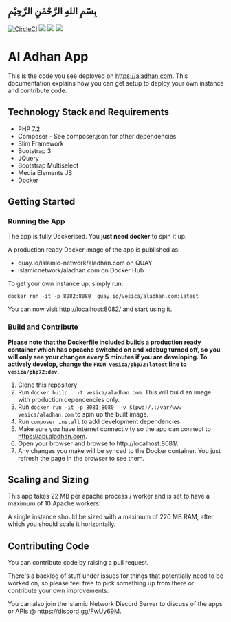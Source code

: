 ## بِسْمِ اللهِ الرَّحْمٰنِ الرَّحِيْمِ

[![CircleCI](https://circleci.com/gh/islamic-network/aladhan.com.svg?style=shield)](https://circleci.com/gh/islamic-network/aladhan.com)
[![](https://img.shields.io/docker/pulls/islamicnetwork/aladhan.com.svg)](https://cloud.docker.com/u/islamicnetwork/repository/docker/islamicnetwork/aladhan.com)
[![](https://img.shields.io/github/release/islamic-network/aladhan.com.svg)](https://github.com/islamic-network/aladhan.com/releases)
[![](https://img.shields.io/github/license/islamic-network/aladhan.com.svg)](https://github.com/islamic-network/aladhan.com/blob/master/LICENSE)

# Al Adhan App

This is the code you see deployed on https://aladhan.com. This documentation explains how you can get setup
to deploy your own instance and contribute code.

## Technology Stack and Requirements
* PHP 7.2
* Composer - See composer.json for other dependencies
* Slim Framework
* Bootstrap 3
* JQuery
* Bootstrap Multiselect
* Media Elements JS
* Docker

## Getting Started

### Running the App

The app is fully Dockerised. You **just need docker** to spin it up.

A production ready Docker image of the app is published as:

* quay.io/islamic-network/aladhan.com on QUAY
* islamicnetwork/aladhan.com on Docker Hub

To get your own instance up, simply run:

```
docker run -it -p 8082:8080  quay.io/vesica/aladhan.com:latest
``` 

You can now visit http://localhost:8082/ and start using it.

### Build and Contribute

**Please note that the Dockerfile included builds a production ready container which has opcache switched on and xdebug turned off, so you will only see your changes every 5 minutes if you are developing. To actively develop, change the ```FROM vesica/php72:latest``` line to ```vesica/php72:dev```.**

1. Clone this repository
2. Run ```docker build . -t vesica/aladhan.com```. This will build an image with production dependencies only.
3. Run ```docker run -it -p 8081:8080  -v $(pwd)/.:/var/www vesica/aladhan.com``` to spin up the built image.
3. Run ```composer install``` to add development dependencies.
6. Make sure you have internet connectivity so the app can connect to https://api.aladhan.com.
7. Open your browser and browse to http://localhost:8081/.
8. Any changes you make will be synced to the Docker container. You just refresh the page in the browser to see them.

## Scaling and Sizing

This app takes 22 MB per apache process / worker and is set to have a maximum of 10 Apache workers.

A single instance should be sized with a maximum of 220 MB RAM, after which you should scale it horizontally.

## Contributing Code

You can contribute code by raising a pull request.

There's a backlog of stuff under issues for things that potentially need to be worked on, so please feel free to pick something up from there or contribute your own improvements.

You can also join the Islamic Network Discord Server to discuss of the apps or APIs @ https://discord.gg/FwUy69M. 
